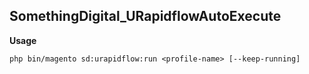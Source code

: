 ## SomethingDigital_URapidflowAutoExecute

**Usage**

```
php bin/magento sd:urapidflow:run <profile-name> [--keep-running]
```
